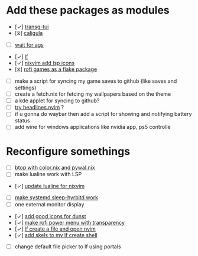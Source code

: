 # Add these packages as modules
- [✓] [transg-tui](https://github.com/PanAeon/transg-tui)
- [⧖] [caligula](https://github.com/ifd3f/caligula)
- [ ] [wait for ags]()
- [✓] [lf](https://github.com/gokcehan/lf)
- [✓] [nixvim add lsp icons](./pkgs/editor/nvim.nix)
- [⧖] [rofi games as a flake package](https://github.com/Rolv-Apneseth/rofi-games)
- [ ] make a script for syncing my game saves to github (like saves and settings)
- [ ] create a fetch.nix for fetcing my wallpapers based on the theme
- [ ] a kde applet for syncing to github?
- [ ] [try headlines.nvim](https://github.com/lukas-reineke/headlines.nvim) ?
- [ ] if u gonna do waybar then add a script for showing and notifying battery status
- [ ] add wine for windows applications like nvidia app, ps5 controlle

# Reconfigure somethings
- [ ] [btop with color.nix and pywal.nix](./pkgs/btop.nix)
- [ ] make lualine work with LSP
- [✓] [update lualine for nixvim](./pkgs/editor/nvim.nix)
- [ ] [make systemd sleep-hyrbitd work](./pkgs/systemd.nix)
- [ ] one external monitor display
- [✓] [add good icons for dunst](./pkgs/dunst.nix)
- [✓] [make rofi power menu with transparency](./pkgs/rofi/rofi.nix)
- [✓] [lf create a file and open nvim]()
- [✓] [add skels to my lf create shell](~/.bin/skels)
- [ ] change default file picker to lf using portals
